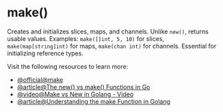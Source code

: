 # make()

Creates and initializes slices, maps, and channels. Unlike `new()`, returns usable values. Examples: `make([]int, 5, 10)` for slices, `make(map[string]int)` for maps, `make(chan int)` for channels. Essential for initializing reference types.

Visit the following resources to learn more:

- [@official@make](https://go.dev/tour/moretypes/13)
- [@article@The new() vs make() Functions in Go](https://www.freecodecamp.org/news/new-vs-make-functions-in-go/)
- [@video@Make vs New in Golang - Video](https://www.youtube.com/watch?v=1rBhOCh7ojg)
- [@article@Understanding the make Function in Golang](https://www.zetcode.com/golang/builtins-make/)
